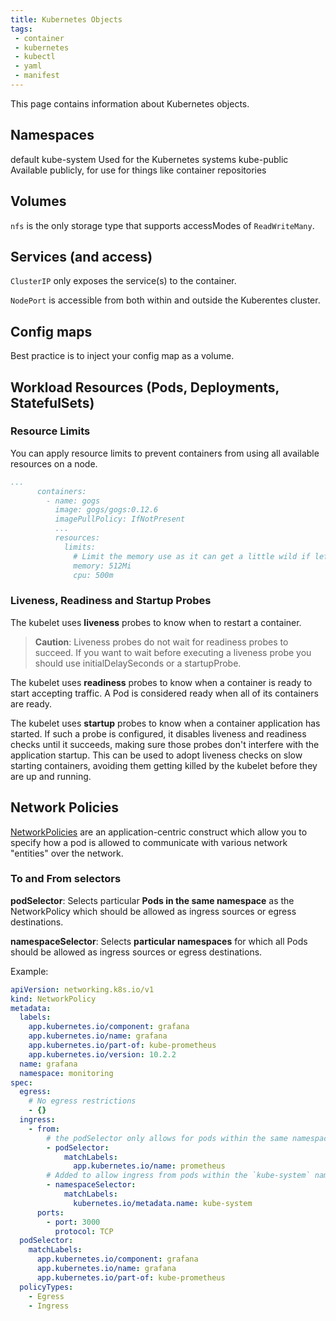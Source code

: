 ```yaml
---
title: Kubernetes Objects
tags:
 - container
 - kubernetes
 - kubectl
 - yaml
 - manifest
---
```


This page contains information about Kubernetes objects.
<!--more-->

## Namespaces

default
kube-system       Used for the Kubernetes systems
kube-public       Available publicly, for use for things like container repositories

## Volumes

`nfs` is the only storage type that supports accessModes of `ReadWriteMany`.

## Services (and access)

`ClusterIP` only exposes the service(s) to the container.

`NodePort` is accessible from both within and outside the Kuberentes cluster.

## Config maps

Best practice is to inject your config map as a volume.

## Workload Resources (Pods, Deployments, StatefulSets)

### Resource Limits

You can apply resource limits to prevent containers from using all available resources on a node.

```yaml
...
      containers:
        - name: gogs
          image: gogs/gogs:0.12.6
          imagePullPolicy: IfNotPresent
          ...
          resources:
            limits:
              # Limit the memory use as it can get a little wild if left unbound
              memory: 512Mi
              cpu: 500m
```

### Liveness, Readiness and Startup Probes

The kubelet uses **liveness** probes to know when to restart a container.

> **Caution**: Liveness probes do not wait for readiness probes to succeed. 
> If you want to wait before executing a liveness probe you should use initialDelaySeconds or a startupProbe.

The kubelet uses **readiness** probes to know when a container is ready to start accepting traffic. 
A Pod is considered ready when all of its containers are ready.

The kubelet uses **startup** probes to know when a container application has started. 
If such a probe is configured, it disables liveness and readiness checks until it succeeds, 
making sure those probes don't interfere with the application startup. 
This can be used to adopt liveness checks on slow starting containers, 
avoiding them getting killed by the kubelet before they are up and running.

## Network Policies

[NetworkPolicies](https://kubernetes.io/docs/concepts/services-networking/network-policies/) are an application-centric 
construct which allow you to specify how a pod is allowed to communicate with various network "entities" over the network.

### To and From selectors

**podSelector**: Selects particular **Pods in the same namespace** as the NetworkPolicy which should be allowed as ingress sources or egress destinations.

**namespaceSelector**: Selects **particular namespaces** for which all Pods should be allowed as ingress sources or egress destinations.

Example:

```yaml
apiVersion: networking.k8s.io/v1
kind: NetworkPolicy
metadata:
  labels:
    app.kubernetes.io/component: grafana
    app.kubernetes.io/name: grafana
    app.kubernetes.io/part-of: kube-prometheus
    app.kubernetes.io/version: 10.2.2
  name: grafana
  namespace: monitoring
spec:
  egress:
    # No egress restrictions
    - {}
  ingress:
    - from:
        # the podSelector only allows for pods within the same namespace (i.e. pods in the 'monitoring' namespace).
        - podSelector:
            matchLabels:
              app.kubernetes.io/name: prometheus
        # Added to allow ingress from pods within the `kube-system` namespace
        - namespaceSelector:
            matchLabels:
              kubernetes.io/metadata.name: kube-system
      ports:
        - port: 3000
          protocol: TCP
  podSelector:
    matchLabels:
      app.kubernetes.io/component: grafana
      app.kubernetes.io/name: grafana
      app.kubernetes.io/part-of: kube-prometheus
  policyTypes:
    - Egress
    - Ingress
```
